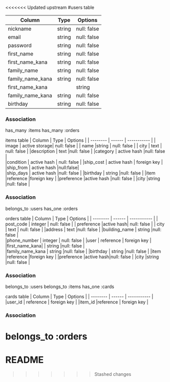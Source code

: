 <<<<<<< Updated upstream
#users table

| Column            | Type    | Options     |
| --------          | ------  | ----------- |
| nickname          | string  | null: false |
| email             | string  | null: false |
| password          | string  | null: false |
|first_name         | string  |null: false  | 
|first_name_kana    | string  |null: false  |     
|family_name        | string  | null: false |
|family_name_kana   | string  |null: false  | 
|first_name_kana|   | string  |null: false  |        
|family_name_kana   | string  |null: false  | 
|birthday           | string  |null: false  |

### Association
has_many :items
has_many :orders




items table
| Column            | Type          | Options     |
| --------          | ------        | ----------- |
| image             | active storage| null: false |
| name              |string         | null: false |
| city              | text          | null: false |
|description        | text          |null: false  | 
|category           | active hash   |null: false  |     
|condition          |  active hash  | null: false |
|ship_cost          | active hash   | foreign key | 
|ship_from          |  active hash  |null:false|        
|ship_days          | active hash   |null: false  | 
|birthday           | string        |null: false  |
|item               |reference      |foreign key  |
|preference         |active hash    |null: false  | 
|city               |string         |null: false  |

### Association
belongs_to :users
has_one    :orders

orders table
| Column            | Type      | Options     |
| --------          | ------    | ----------- |
| post_code         | integer   | null: false |
| preference        |active hash| null: false |
| city              | text      | null: false |
|address            | text      |null: false  | 
|building_name      | string    |null: false  |     
|phone_number       | integer   | null: false |
|user               | reference | foreign key | 
|first_name_kana|   | string    |null: false  |        
|family_name_kana   | string    |null: false  | 
|birthday           | string    |null: false  |
|item               |reference  |foreign key  |
|preference         |active hash|null: false  | 
|city               |string     |null: false  |

### Association
belongs_to :users
belongs_to :items
has_one    :cards

cards table
| Column            | Type      | Options     |
| --------          | ------    | ----------- |
|user_id            | reference | foreign key |
|item_id            |reference  | foreign key |
### Association
belongs_to :orders
=======
# README
>>>>>>> Stashed changes
